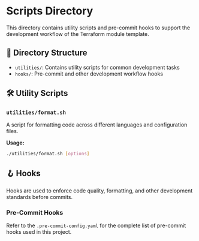 # Scripts Directory

This directory contains utility scripts and pre-commit hooks to support the development workflow of the Terraform module template.

## 📂 Directory Structure

- `utilities/`: Contains utility scripts for common development tasks
- `hooks/`: Pre-commit and other development workflow hooks

## 🛠 Utility Scripts

### `utilities/format.sh`

A script for formatting code across different languages and configuration files.

**Usage:**
```bash
./utilities/format.sh [options]
```

## 🪝 Hooks

Hooks are used to enforce code quality, formatting, and other development standards before commits.

### Pre-Commit Hooks

Refer to the `.pre-commit-config.yaml` for the complete list of pre-commit hooks used in this project.
